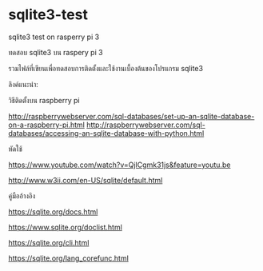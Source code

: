 # sqlite3-test
sqlite3 test on rasperry pi 3

ทดสอบ sqlite3 บน raspery pi 3

รวมไฟล์ที่เขียนเพื่อทดสอบการติดตั้งและใช้งานเบื้องต้นของโปรแกรม sqlite3

ลิงค์แนะนำ:

วิธีติดตั้งบน raspberry pi

http://raspberrywebserver.com/sql-databases/set-up-an-sqlite-database-on-a-raspberry-pi.html
http://raspberrywebserver.com/sql-databases/accessing-an-sqlite-database-with-python.html

หัดใช้

https://www.youtube.com/watch?v=QjICgmk31js&feature=youtu.be

http://www.w3ii.com/en-US/sqlite/default.html

คู่มืออ้างอิง

https://sqlite.org/docs.html

https://www.sqlite.org/doclist.html

https://sqlite.org/cli.html

https://sqlite.org/lang_corefunc.html


